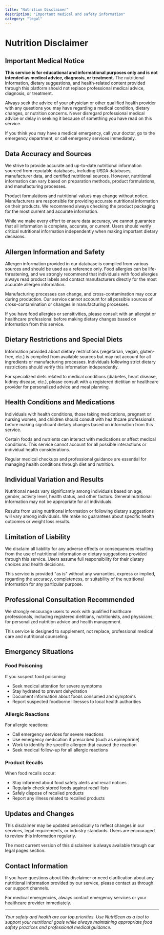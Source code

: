 ```yaml
---
title: "Nutrition Disclaimer"
description: "Important medical and safety information"
category: "legal"
---
```


# Nutrition Disclaimer

## Important Medical Notice

**This service is for educational and informational purposes only and is not intended as medical advice, diagnosis, or treatment.** The nutritional information, dietary suggestions, and health-related content provided through this platform should not replace professional medical advice, diagnosis, or treatment.

Always seek the advice of your physician or other qualified health provider with any questions you may have regarding a medical condition, dietary changes, or nutrition concerns. Never disregard professional medical advice or delay in seeking it because of something you have read on this service.

If you think you may have a medical emergency, call your doctor, go to the emergency department, or call emergency services immediately.

## Data Accuracy and Sources

We strive to provide accurate and up-to-date nutritional information sourced from reputable databases, including USDA databases, manufacturer data, and certified nutritional sources. However, nutritional information can vary based on preparation methods, product formulations, and manufacturing processes.

Product formulations and nutritional values may change without notice. Manufacturers are responsible for providing accurate nutritional information on their products. We recommend always checking the product packaging for the most current and accurate information.

While we make every effort to ensure data accuracy, we cannot guarantee that all information is complete, accurate, or current. Users should verify critical nutritional information independently when making important dietary decisions.

## Allergen Information and Safety

Allergen information provided in our database is compiled from various sources and should be used as a reference only. Food allergies can be life-threatening, and we strongly recommend that individuals with food allergies always read product labels and contact manufacturers directly for the most accurate allergen information.

Manufacturing processes can change, and cross-contamination may occur during production. Our service cannot account for all possible sources of cross-contamination or changes in manufacturing processes.

If you have food allergies or sensitivities, please consult with an allergist or healthcare professional before making dietary changes based on information from this service.

## Dietary Restrictions and Special Diets

Information provided about dietary restrictions (vegetarian, vegan, gluten-free, etc.) is compiled from available sources but may not account for all ingredients or manufacturing processes. Individuals following strict dietary restrictions should verify this information independently.

For specialized diets related to medical conditions (diabetes, heart disease, kidney disease, etc.), please consult with a registered dietitian or healthcare provider for personalized advice and meal planning.

## Health Conditions and Medications

Individuals with health conditions, those taking medications, pregnant or nursing women, and children should consult with healthcare professionals before making significant dietary changes based on information from this service.

Certain foods and nutrients can interact with medications or affect medical conditions. This service cannot account for all possible interactions or individual health considerations.

Regular medical checkups and professional guidance are essential for managing health conditions through diet and nutrition.

## Individual Variation and Results

Nutritional needs vary significantly among individuals based on age, gender, activity level, health status, and other factors. General nutritional information may not be appropriate for all individuals.

Results from using nutritional information or following dietary suggestions will vary among individuals. We make no guarantees about specific health outcomes or weight loss results.

## Limitation of Liability

We disclaim all liability for any adverse effects or consequences resulting from the use of nutritional information or dietary suggestions provided through this service. Users assume full responsibility for their dietary choices and health decisions.

This service is provided "as is" without any warranties, express or implied, regarding the accuracy, completeness, or suitability of the nutritional information for any particular purpose.

## Professional Consultation Recommended

We strongly encourage users to work with qualified healthcare professionals, including registered dietitians, nutritionists, and physicians, for personalized nutrition advice and health management.

This service is designed to supplement, not replace, professional medical care and nutritional counseling.

## Emergency Situations

### Food Poisoning

If you suspect food poisoning:

- Seek medical attention for severe symptoms
- Stay hydrated to prevent dehydration
- Document information about foods consumed and symptoms
- Report suspected foodborne illnesses to local health authorities

### Allergic Reactions

For allergic reactions:

- Call emergency services for severe reactions
- Use emergency medication if prescribed (such as epinephrine)
- Work to identify the specific allergen that caused the reaction
- Seek medical follow-up for all allergic reactions

### Product Recalls

When food recalls occur:

- Stay informed about food safety alerts and recall notices
- Regularly check stored foods against recall lists
- Safely dispose of recalled products
- Report any illness related to recalled products

## Updates and Changes

This disclaimer may be updated periodically to reflect changes in our services, legal requirements, or industry standards. Users are encouraged to review this information regularly.

The most current version of this disclaimer is always available through our legal pages section.

## Contact Information

If you have questions about this disclaimer or need clarification about any nutritional information provided by our service, please contact us through our support channels.

For medical emergencies, always contact emergency services or your healthcare provider immediately.

---

*Your safety and health are our top priorities. Use NutriScan as a tool to support your nutritional goals while always maintaining appropriate food safety practices and professional medical guidance.*